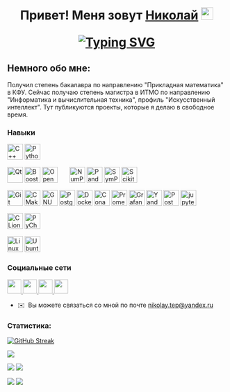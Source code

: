 <h1 align="center"> Привет! Меня зовут <a href="https://github.com/NTG-TPL/" target="_blank">Николай</a>
<img src="https://github.com/blackcater/blackcater/raw/main/images/Hi.gif" height="28"/>
  
[![Typing SVG](https://readme-typing-svg.herokuapp.com?font=Fira+Code&pause=200&center=true&width=435&lines=Software+Engineer+%7C+AI%5CML+Engineer+)](https://git.io/typing-svg)

Немного обо мне:
----------------

Получил степень бакалавра по направлению "Прикладная математика" в КФУ. Сейчас получаю степень магистра в ИТМО по направлению "Информатика и вычислительная техника", профиль "Искусственный интеллект". Тут публикуются проекты, которые я делаю в свободное время.

### Навыки
<p align="left">
  <a href="https://en.cppreference.com/w/cpp" target="_blank" rel="noreferrer">
    <img src="https://raw.githubusercontent.com/danielcranney/readme-generator/main/public/icons/skills/cplusplus-colored.svg" width="36" height="36" alt="C++" /></a>
  <a href="https://www.python.org/" target="_blank" rel="noreferrer">
    <img src="https://raw.githubusercontent.com/danielcranney/readme-generator/main/public/icons/skills/python-colored.svg" width="36" height="36" alt="Python" /></a>
</p>

<p align="left">
  <a href="https://www.qt.io" target="_blank" rel="noreferrer">
    <img src="https://github.com/user-attachments/assets/e8e628a9-84c0-4f62-8c82-446aae80208b" width="36" height="36" alt="Qt" /></a>
  <a href="https://www.boost.org" target="_blank" rel="noreferrer">
    <img src="https://github.com/user-attachments/assets/8f7ce759-1a21-4fe8-9deb-6d38de7d7271" width="36" height="36" alt="Boost" /></a>
  <a href="https://opencv.org" target="_blank" rel="noreferrer">
    <img src="https://github.com/user-attachments/assets/8baaaf63-99fb-4bfe-956e-0996d76bc5df" width="36" height="36" alt="OpenCV" /></a>
 &nbsp &nbsp &nbsp

  <a href="https://numpy.org" target="_blank" rel="noreferrer">
    <img src="https://github.com/user-attachments/assets/1dec51aa-136b-4328-8145-b93d33f58197" width="36" height="36" alt="NumPy" /></a>
  <a href="https://pandas.pydata.org/" target="_blank" rel="noreferrer">
    <img src="https://github.com/user-attachments/assets/83769cb1-3374-46d4-b410-cc366db505d4" width="36" height="36" alt="Pandas" /></a>
  <a href="https://www.sympy.org/en/index.html" target="_blank" rel="noreferrer">
    <img src="https://github.com/user-attachments/assets/3ec9cbe3-d43e-48a3-a982-589c1b1c3791" width="36" height="36" alt="SymPy"/></a>
  <a href="https://scikit-learn.org/stable/index.html" target="_blank" rel="noreferrer">
    <img src="https://github.com/user-attachments/assets/197dc78c-5827-425d-9c3b-3ed97cc9507f" width="36" height="36" alt="Scikit-learn" /></a>
</p>

<p align="left">
  <a href="https://git-scm.com/" target="_blank" rel="noreferrer">
    <img src="https://raw.githubusercontent.com/danielcranney/readme-generator/main/public/icons/skills/git-colored.svg" width="36" height="36" alt="Git" /></a>
  <a href="https://cmake.org" target="_blank" rel="noreferrer">
    <img src="https://github.com/user-attachments/assets/a7c699b2-fc27-42f3-9baf-1c3fbf10ca8d" width="36" height="36" alt="CMake" /></a>
  <a href="https://www.gnu.org/software/bash/" target="_blank" rel="noreferrer">
    <img src="https://raw.githubusercontent.com/danielcranney/readme-generator/main/public/icons/skills/gnubash.svg" width="36" height="36" alt="GNU Bash" /></a>
  <a href="https://www.postgresql.org/" target="_blank" rel="noreferrer">
    <img src="https://raw.githubusercontent.com/danielcranney/readme-generator/main/public/icons/skills/postgresql-colored.svg" width="36" height="36" alt="PostgreSQL" /></a>
  <a href="https://www.docker.com/" target="_blank" rel="noreferrer">
    <img src="https://raw.githubusercontent.com/danielcranney/readme-generator/main/public/icons/skills/docker-colored.svg" width="36" height="36" alt="Docker" /></a>
  <a href="https://conan.io" target="_blank" rel="noreferrer">
    <img src="https://github.com/user-attachments/assets/063f4f7b-86d6-4722-97a0-5fb41a687a67" width="36" height="36" alt="Conan" /></a>
  <a href="https://prometheus.io/" target="_blank" rel="noreferrer">
    <img src="https://github.com/user-attachments/assets/ae589b8e-1d74-484e-8311-12fd86e4b68b" width="36" height="36" alt="Prometheus" /></a>
  <a href="https://grafana.com" target="_blank" rel="noreferrer">
    <img src="https://github.com/user-attachments/assets/7f33c02f-a4ca-493f-94ec-3e845ac870b3" width="36" height="36" alt="Grafana" /></a>
  <a href="https://yandex.cloud" target="_blank" rel="noreferrer">
    <img src="https://github.com/user-attachments/assets/2505fddb-6930-45eb-8f05-fd32a397c4ea" width="36" height="36" alt="YandexCloud" /></a>
  <a href="https://www.postman.com/" target="_blank" rel="noreferrer">
    <img src="https://github.com/user-attachments/assets/a9b0bccf-413a-4221-a7f4-7f9e2a199d45" width="36" height="36" alt="Postman" /></a>
    <a href="https://jupyter.org/" target="_blank" rel="noreferrer">
    <img src="https://github.com/user-attachments/assets/02411d03-4e83-47b2-bd8a-219e3b212fd0" width="36" height="36" alt="jupyter" /></a>
</p>

<p align="left">
  <a href="https://www.jetbrains.com/clion" target="_blank" rel="noreferrer">
    <img src="https://github.com/user-attachments/assets/14fe1069-68bc-47c2-80e4-95f196072dbe" width="36" height="36" alt="CLion" /></a>
  <a href="https://www.jetbrains.com/pycharm" target="_blank" rel="noreferrer">
    <img src="https://github.com/user-attachments/assets/d9a46b3b-f46d-4143-bcfe-99762f5ce8ca" width="36" height="36" alt="PyCharm" /></a>
</p>

<p align="left">
  <a href="https://www.linux.org" target="_blank" rel="noreferrer">
    <img src="https://raw.githubusercontent.com/danielcranney/readme-generator/main/public/icons/skills/linux-colored.svg" width="36" height="36" alt="Linux" /></a>
  <a href="https://ubuntu.com/" target="_blank" rel="noreferrer">
    <img src="https://github.com/user-attachments/assets/1625f7d7-96a4-4e76-b9e4-9733ceb5b3ef" width="36" height="36" alt="Ubuntu" /></a>
</p>

[comment]: <> (<a href="https://go.dev/doc/" target="_blank" rel="noreferrer">
                  <img src="https://raw.githubusercontent.com/danielcranney/readme-generator/main/public/icons/skills/go-colored.svg" width="36" height="36" alt="Go" /></a>)

### Социальные сети

<p align="left"> 
  <a href="https://discord.com/users/747840038498336799" target="_blank" rel="noreferrer"> 
    <picture> 
      <source media="(prefers-color-scheme: dark)" srcset="https://raw.githubusercontent.com/danielcranney/readme-generator/main/public/icons/socials/discord-dark.svg" /> 
      <source media="(prefers-color-scheme: light)" srcset="https://raw.githubusercontent.com/danielcranney/readme-generator/main/public/icons/socials/discord.svg" /> 
      <img src="https://raw.githubusercontent.com/danielcranney/readme-generator/main/public/icons/socials/discord.svg" width="32" height="32" /> 
    </picture> 
  </a> 
  <a href="https://www.github.com/NTG-TPL" target="_blank" rel="noreferrer"> 
    <picture> <source media="(prefers-color-scheme: dark)" srcset="https://raw.githubusercontent.com/danielcranney/readme-generator/main/public/icons/socials/github-dark.svg" /> 
      <source media="(prefers-color-scheme: light)" srcset="https://raw.githubusercontent.com/danielcranney/readme-generator/main/public/icons/socials/github.svg" /> 
      <img src="https://raw.githubusercontent.com/danielcranney/readme-generator/main/public/icons/socials/github.svg" width="32" height="32" /> 
    </picture> 
  </a> 
  <a href="https://www.linkedin.com/in/nikolay-teplyakov-4a2097322" target="_blank" rel="noreferrer"> 
      <picture> 
        <source media="(prefers-color-scheme: dark)" srcset="https://raw.githubusercontent.com/danielcranney/readme-generator/main/public/icons/socials/linkedin-dark.svg" /> 
        <source media="(prefers-color-scheme: light)" srcset="https://raw.githubusercontent.com/danielcranney/readme-generator/main/public/icons/socials/linkedin.svg" /> 
        <img src="https://raw.githubusercontent.com/danielcranney/readme-generator/main/public/icons/socials/linkedin.svg" width="32" height="32" /> 
      </picture> 
  </a>
  <a href="https://t.me/NTGtpl" target="_blank" rel="noreferrer"> 
      <picture> 
        <source media="(prefers-color-scheme: dark)" srcset="https://github.com/user-attachments/assets/f57274fa-e8f2-4737-9c98-4f10e6fe5278" /> 
        <source media="(prefers-color-scheme: light)" srcset="https://github.com/user-attachments/assets/f57274fa-e8f2-4737-9c98-4f10e6fe5278" /> 
        <img src="https://github.com/user-attachments/assets/f57274fa-e8f2-4737-9c98-4f10e6fe5278" width="32" height="32" /> 
      </picture> 
  </a>
</p>

* ✉️  Вы можете связаться со мной по почте [nikolay.tep@yandex.ru](mailto:nikolay.tep@yandex.ru)

### Статистика:

[![GitHub Streak](http://github-readme-streak-stats.herokuapp.com?user=NTG-TPL&theme=github-dark-blue&hide_border=true&border_radius=10&locale=ru&card_width=700&stroke=0D1117&fire=F34B7D)](https://git.io/streak-stats)

[//]: <[![NTG-TPL's LeetCode stats](https://leetcode-stats-six.vercel.app/api?username=NTG-TPL&theme=dark)](https://github.com/KnlnKS/leetcode-stats)>

![](http://github-profile-summary-cards.vercel.app/api/cards/profile-details?username=NTG-TPL&theme=github_dark)

![](http://github-profile-summary-cards.vercel.app/api/cards/most-commit-language?username=NTG-TPL&theme=github_dark)
![](http://github-profile-summary-cards.vercel.app/api/cards/repos-per-language?username=NTG-TPL&theme=github_dark)

![](http://github-profile-summary-cards.vercel.app/api/cards/stats?username=NTG-TPL&theme=github_dark)
![](http://github-profile-summary-cards.vercel.app/api/cards/productive-time?username=NTG-TPL&theme=github_dark&utcOffset=3)
